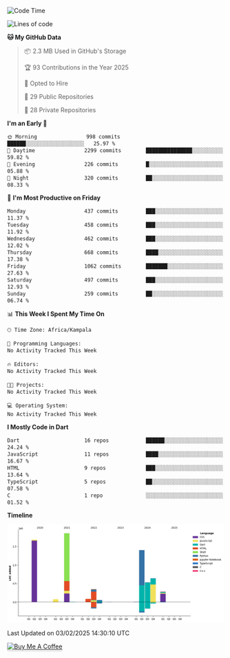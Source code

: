 <!--START_SECTION:waka-->
![Code Time](http://img.shields.io/badge/Code%20Time-944%20hrs%2053%20mins-blue)

![Lines of code](https://img.shields.io/badge/From%20Hello%20World%20I%27ve%20Written-7.0%20million%20lines%20of%20code-blue)

**🐱 My GitHub Data** 

> 📦 2.3 MB Used in GitHub's Storage 
 > 
> 🏆 93 Contributions in the Year 2025
 > 
> 💼 Opted to Hire
 > 
> 📜 29 Public Repositories 
 > 
> 🔑 28 Private Repositories 
 > 
**I'm an Early 🐤** 

```text
🌞 Morning                998 commits         ██████░░░░░░░░░░░░░░░░░░░   25.97 % 
🌆 Daytime                2299 commits        ███████████████░░░░░░░░░░   59.82 % 
🌃 Evening                226 commits         █░░░░░░░░░░░░░░░░░░░░░░░░   05.88 % 
🌙 Night                  320 commits         ██░░░░░░░░░░░░░░░░░░░░░░░   08.33 % 
```
📅 **I'm Most Productive on Friday** 

```text
Monday                   437 commits         ███░░░░░░░░░░░░░░░░░░░░░░   11.37 % 
Tuesday                  458 commits         ███░░░░░░░░░░░░░░░░░░░░░░   11.92 % 
Wednesday                462 commits         ███░░░░░░░░░░░░░░░░░░░░░░   12.02 % 
Thursday                 668 commits         ████░░░░░░░░░░░░░░░░░░░░░   17.38 % 
Friday                   1062 commits        ███████░░░░░░░░░░░░░░░░░░   27.63 % 
Saturday                 497 commits         ███░░░░░░░░░░░░░░░░░░░░░░   12.93 % 
Sunday                   259 commits         ██░░░░░░░░░░░░░░░░░░░░░░░   06.74 % 
```


📊 **This Week I Spent My Time On** 

```text
🕑︎ Time Zone: Africa/Kampala

💬 Programming Languages: 
No Activity Tracked This Week

🔥 Editors: 
No Activity Tracked This Week

🐱‍💻 Projects: 
No Activity Tracked This Week

💻 Operating System: 
No Activity Tracked This Week
```

**I Mostly Code in Dart** 

```text
Dart                     16 repos            ██████░░░░░░░░░░░░░░░░░░░   24.24 % 
JavaScript               11 repos            ████░░░░░░░░░░░░░░░░░░░░░   16.67 % 
HTML                     9 repos             ███░░░░░░░░░░░░░░░░░░░░░░   13.64 % 
TypeScript               5 repos             ██░░░░░░░░░░░░░░░░░░░░░░░   07.58 % 
C                        1 repo              ░░░░░░░░░░░░░░░░░░░░░░░░░   01.52 % 
```



**Timeline**

![Lines of Code chart](https://raw.githubusercontent.com/drexhacker/drexhacker/main/assets/bar_graph.png)


 Last Updated on 03/02/2025 14:30:10 UTC
<!--END_SECTION:waka-->

<a href="https://www.buymeacoffee.com/drexsoftorg" target="_blank"><img src="https://www.buymeacoffee.com/assets/img/custom_images/orange_img.png" alt="Buy Me A Coffee" style="height: 41px !important;width: 174px !important;box-shadow: 0px 3px 2px 0px rgba(190, 190, 190, 0.5) !important;-webkit-box-shadow: 0px 3px 2px 0px rgba(190, 190, 190, 0.5) !important;" ></a>


<!---
drexhacker/drexhacker is a ✨ special ✨ repository because its `README.md` (this file) appears on your GitHub profile.
You can click the Preview link to take a look at your changes.
--->
